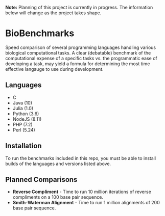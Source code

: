 **Note:** Planning of this project is currently in progress. The information below will change as the project takes shape.

# BioBenchmarks 
Speed comparison of several programming languages handling various biological computational tasks. A clear (debatable) benchmark of the computational expense of a specific tasks vs. the programmatic ease of developing a task, may yield a formula for determining the most time effective langauge to use during development.


## Languages

- C
- Java (10)
- Julia (1.0)
- Python (3.6)
- NodeJS (8.11)
- PHP (7.2)
- Perl (5.24)


## Installation
To run the benchmarks included in this repo, you must be able to install builds of the languages and versions listed above.


## Planned Comparisons

- **Reverse Compliment** - Time to run 10 million iterations of reverse compliments on a 100 base pair sequence.
- **Smith-Waterman Alignment** - Time to run 1 million alignments of 200 base pair sequence.
